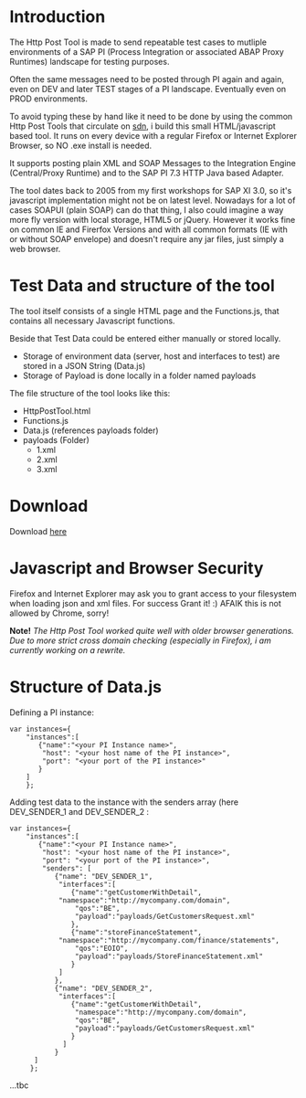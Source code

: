 # Introduction #

The Http Post Tool is made to send repeatable test cases to mutliple environments of a SAP PI (Process Integration or associated ABAP Proxy Runtimes) landscape for testing purposes.

Often the same messages need to be posted through PI again and again, even on DEV and later TEST stages of a PI landscape.
Eventually even on PROD environments.

To avoid typing these by hand like it need to be done by using the common Http Post Tools that circulate on [sdn](http://sdn.sap.com), i build this small HTML/javascript based tool. It runs on every device with a regular Firefox or Internet Explorer Browser, so NO .exe install is needed.

It supports posting plain XML and SOAP Messages to the Integration Engine (Central/Proxy Runtime) and to the SAP PI 7.3 HTTP Java based Adapter.

The tool dates back to 2005 from my first workshops for SAP XI 3.0, so it's javascript implementation might not be on latest level. Nowadays for a lot of cases SOAPUI (plain SOAP) can do that thing, I also could imagine a way more fly version with local storage, HTML5 or jQuery. However it works fine on common IE and Firerfox Versions and with all common formats (IE with or without SOAP envelope) and doesn't require any jar files, just simply a web browser.

# Test Data and structure of the tool #

The tool itself consists of a single HTML page and the Functions.js, that contains all necessary Javascript functions.

Beside that Test Data could be entered either manually or stored locally.

  * Storage of environment data (server, host and interfaces to test) are stored in a JSON String (Data.js)
  * Storage of Payload is done locally in a folder named payloads

The file structure of the tool looks like this:

  * HttpPostTool.html
  * Functions.js
  * Data.js (references payloads folder)
  * payloads (Folder)
    * 1.xml
    * 2.xml
    * 3.xml

# Download #

Download [here](http://code.google.com/p/sap-process-integration/downloads/detail?name=HttpPostTool_v1.zip&can=2&q=#makechanges)

# Javascript and Browser Security #

Firefox and Internet Explorer may ask you to grant access to your filesystem when loading json and xml files. For success Grant it! :)
AFAIK this is not allowed by Chrome, sorry!

**Note!** _The Http Post Tool worked quite well with older browser generations. Due to more strict cross domain checking (especially in Firefox), i am currently working on a rewrite._

# Structure of Data.js #

Defining a PI instance:
```
var instances={
    "instances":[ 
       {"name":"<your PI Instance name>", 
        "host": "<your host name of the PI instance>",
        "port": "<your port of the PI instance>"
       }
    ]
    };
```

Adding test data to the instance with the senders array (here DEV\_SENDER\_1 and DEV\_SENDER\_2 :

```
var instances={
    "instances":[ 
       {"name":"<your PI Instance name>", 
        "host": "<your host name of the PI instance>",
        "port": "<your port of the PI instance>",
        "senders": [
           {"name": "DEV_SENDER_1", 
            "interfaces":[
               {"name":"getCustomerWithDetail",
        	"namespace":"http://mycompany.com/domain",
                "qos":"BE",
                "payload":"payloads/GetCustomersRequest.xml"
               },
               {"name":"storeFinanceStatement",
        	"namespace":"http://mycompany.com/finance/statements",
                "qos":"EOIO",
                "payload":"payloads/StoreFinanceStatement.xml"
               }
            ]
           },
           {"name": "DEV_SENDER_2", 
            "interfaces":[
               {"name":"getCustomerWithDetail",
                "namespace":"http://mycompany.com/domain",
                "qos":"BE",
                "payload":"payloads/GetCustomersRequest.xml"
               }
             ]
           }
      ]
     };
```

...tbc